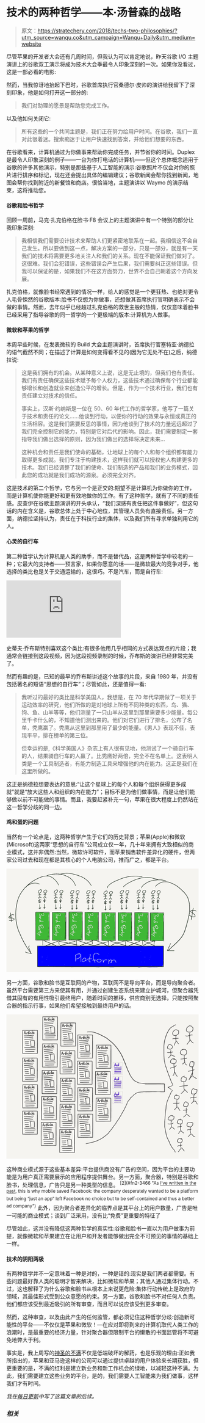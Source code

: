 # 技术的两种哲学——本·汤普森的战略

> 原文：<https://stratechery.com/2018/techs-two-philosophies/?utm_source=wanqu.co&utm_campaign=Wanqu+Daily&utm_medium=website>

尽管苹果的开发者大会还有几周时间，但我认为可以肯定地说，昨天谷歌 I/O 主题演讲上的谷歌双工演示将成为技术大会季最令人印象深刻的一次。如果你没看过，这是一部必看的电影:

然而，当我惊讶地抬起下巴时，谷歌首席执行官桑德尔·皮帅的演讲给我留下了深刻印象，他是如何打开这一部分的:

> 我们对助理的愿景是帮助您完成工作。

以及他如何关闭它:

> 所有这些的一个共同主题是，我们正在努力给用户时间。在谷歌，我们一直对此很着迷。搜索痴迷于让用户快速找到答案，并给他们想要的东西。

在谷歌看来，计算机通过为你做事来帮助你完成任务，并节省你的时间。Duplex 是最令人印象深刻的例子——一台为你打电话的计算机——但这个总体概念适用于谷歌的许多其他演示，特别是那些基于人工智能的演示:谷歌照片不仅会对你的照片进行排序和标记，现在还会提出具体的编辑建议；谷歌新闻会帮你找到新闻，地图会帮你找到附近的新餐馆和商店。很恰当地，主题演讲以 Waymo 的演示结束，这将推动您。

#### 谷歌和脸书哲学

回顾一周前，马克·扎克伯格在脸书·F8 会议上的主题演讲中有一个特别的部分让我印象深刻:

> 我相信我们需要设计技术来帮助人们更紧密地联系在一起。我相信这不会自己发生。所以要做到这一点，解决方案的一部分，只是一部分，就是有一天我们的技术将需要更多地关注人和我们的关系。现在不能保证我们做对了。这很难。我们会犯错误，这些错误会产生后果，我们需要纠正这些错误。但我可以保证的是，如果我们不在这方面努力，世界不会自己朝着这个方向发展。

扎克伯格，就像脸书经常遇到的情况一样，给人的感觉是一个更狂热、也绝对更令人毛骨悚然的谷歌版本:脸书不仅想为你做事，还想做其首席执行官明确表示不会做的事情。然而，去年似乎已经超过扎克伯格的救世主般的热情，仅仅意味着脸书已经采用了指导谷歌的同一哲学的一个更极端的版本:计算机为人做事。

#### 微软和苹果的哲学

本周早些时候，在发表微软的 Build 大会主题演讲时，首席执行官塞特亚·纳德拉的语气截然不同；在描述了计算是如何变得看不见的(因为它无处不在)之后，纳德拉说:

> 这是我们拥有的机会。从某种意义上说，这是无止境的，但我们也有责任。我们有责任确保这些技术赋予每个人权力，这些技术通过确保每个行业都能够增长和创造就业来创造公平的增长。但是，作为一个技术行业，我们也有责任建立对技术的信任。
> 
> 事实上，汉斯·约纳斯是一位在 50、60 年代工作的哲学家，他写了一篇关于技术和责任的论文……他谈到行动，以便你的行动的效果与永恒或真正的生活相容。这是我们需要反思的事情，因为他谈到了技术的力量远远超过了我们完全控制它的能力，特别是它对后代的影响。因此，我们需要制定一套指导我们做出选择的原则，因为我们做出的选择将决定未来…
> 
> 这种机会和责任是我们使命的基础，让地球上的每个人和每个组织都有能力取得更多成就。我们专注于构建技术，这样我们就可以授权他人构建更多的技术。我们已经调整了我们的使命、我们制造的产品和我们的业务模式，因此您的成功就是我们成功的源泉。必须完全对齐。

这是技术的第二个哲学，它与另一个是正交的:期望不是计算机为你做你的工作，而是计算机使你能更好和更有效地做你的工作。有了这种哲学，就有了不同的责任感。皮查伊在谷歌主题演讲的开头承认，“我们深感有责任把这件事做好”，但这句话的内在含义是，谷歌总体上处于中心地位，其管理人员负有直接责任。另一方面，纳德拉坚持认为，责任在于科技行业的集体，以及我们所有寻求单独利用它的人。

#### 心灵的自行车

第二种哲学认为计算机是人类的助手，而不是替代品，这是两种哲学中较老的一种；它最大的支持者——预言家，如果你愿意的话——是微软最大的竞争对手，他选择的类比也是关于交通运输的，这很巧。不是汽车，而是自行车:

<iframe src="https://www.youtube.com/embed/KFP1nCCJe40?rel=0" frameborder="0" allow="autoplay; encrypted-media" allowfullscreen="">视频</iframe>

史蒂夫·乔布斯特别喜欢这个类比:有很多他用几乎相同的方式表达观点的片段；我通常会链接到这段视频，因为这段视频录制的时候，乔布斯的演讲已经非常完美了。

然而有趣的是，已知的最早的乔布斯讲述这个故事的片段，来自 1980 年，并没有包括著名的短语“思想的自行车”；尽管如此，还是值得一看:

> 我听过的最好的类比是科学美国人，我想是，在 70 年代早期做了一项关于运动效率的研究，他们所做的是对地球上所有不同种类的东西，鸟、猫、狗、鱼、山羊等等，他们测量了一只山羊从这里到那里需要多少能量。每公里千卡什么的，不知道他们测出来的。他们对它们进行了排名，公布了名单，秃鹰赢了。秃鹰从这里到那里用了最少的能量。《男人》表现不佳，表现平平，排在榜单的第三位。
> 
> 但幸运的是,《科学美国人》杂志上有人很有见地，他测试了一个骑自行车的人，结果骑自行车的人赢了。比秃鹰好两倍，完全不在名单上。这表明人类是一个工具制造者，有能力制造工具来增强他的内在能力。这正是我们在这里所做的。

这正是纳德拉想要表达的意思:“让这个星球上的每个人和每个组织获得更多成就”就是“放大这些人和组织的内在能力”；目标不是为他们做事情，而是让他们能够做以前不可能做的事情。而且，我要赶紧补充一句，苹果在很大程度上仍然站在这一哲学分歧的同一边。

#### 鸡和蛋的问题

当然有一个论点是，这两种哲学产生于它们的历史背景；苹果(Apple)和微软(Microsoft)这两家“思想的自行车”公司成立仅一年，几十年来拥有大致相似的商业模式，这并非偶然:当然，微软许可软件，而苹果销售软件差异化的硬件，但两家公司过去和现在都是其核心的个人电脑公司，推而广之，都是平台。

![In a platform business model 3rd parties attract customers](img/bf2928dc9f4301628417279bac296243.png)

另一方面，谷歌和脸书是互联网的产物，互联网不是导向平台，而是导向聚合者。虽然平台需要第三方来使其有用，并通过创建生态系统来建立护城河，但聚合器凭借其固有的有用性吸引最终用户，随着时间的推移，供应商别无选择，只能按照聚合器的指示行事，如果他们希望接触到最终用户的话。

![In the aggregator business model the aggregator owns customers and suppliers follow](img/0f0a0f29a4ec670074b92ddb7f4b75e9.png)

这种商业模式源于这些基本差异:平台提供商没有广告的空间，因为平台的主要功能是为用户真正需要展示的应用程序提供舞台。另一方面，聚合器，特别是谷歌和脸书，处理信息，广告只是另一种类型的信息。 <sup id="rf2-3466">[2](#fn2-3466 "As <a href="https://stratechery.com/2013/mobile-makes-facebook-just-an-app-thats-great-news/">I’ve written in the past</a>, this is why mobile saved Facebook: the company desperately wanted to be a platform but being “just an app” left Facebook no choice but to be self-contained and thus a better ad company")</sup> 此外，因为聚合者差异化的临界点是其平台上的用户数量，广告是唯一可能的商业模式；谈到广泛采用，没有比“免费”更重要的特征了

尽管如此，这并没有降低这两种哲学的真实性:谷歌和脸书一直以为用户做事为前提，就像微软和苹果建立在让用户和开发者能够做出完全不可预见的事情的基础上一样。

#### 技术的阴阳两极

有两种哲学并不一定意味着一种是对的，一种是错的:现实是我们两者都需要。有些问题最好靠人类的聪明才智来解决，比如微软和苹果；其他人通过集体行动。不过，这也解释了为什么谷歌和脸书从根本上来说更危险:集体行动传统上是政府的领域，其最佳形式受到公众意愿的约束。另一方面，谷歌和脸书不对任何人负责。他们都应该受到最近吸引的所有审查，而且可以说应该受到更多审查。

然而，这种审查，以及由此产生的任何监管，都必须记住这种哲学分歧:创造新可能性的平台——不仅仅是苹果和微软！—在应对即将到来的计算机取代人类工作的浪潮时，是最重要的经济力量，针对聚合器但限制平台的懒散的书面监管将不可避免地弊大于利。

事实是，我上周写的[神圣的不满](https://stratechery.com/2018/divine-discontent-disruptions-antidote/)不仅是低端破坏的解药，也是乐观的理由:正如我所指出的，苹果和亚马逊这样的公司可以通过提供卓越的用户体验来长期获胜，但更重要的是，不满的红利是建立新业务和新工作机会的绿地，以减轻这种不满。为此，我们需要建立这些业务的平台，是的，我们需要人工智能来为我们做事，这样我们才有时间。

*我在[每日更新](https://stratechery.com/2018/platforms-versus-aggregators-what-about-amazon-walmart-buys-flipkart/)中写了这篇文章的后续。*

### *相关*